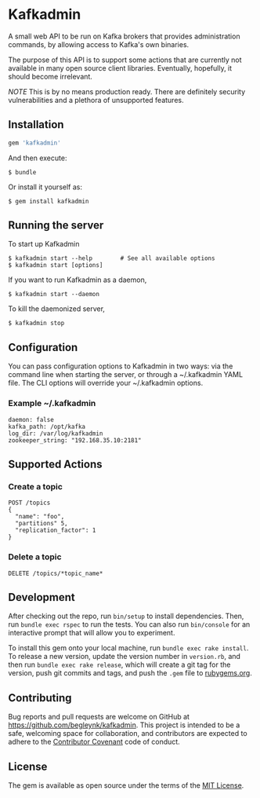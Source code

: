 # Kafkadmin

A small web API to be run on Kafka brokers that provides administration commands, by allowing access to Kafka's own binaries.

The purpose of this API is to support some actions that are currently not available in many open source client libraries. Eventually, hopefully, it should become irrelevant.

*NOTE*
This is by no means production ready. There are definitely security vulnerabilities and a plethora of unsupported features.

## Installation

```ruby
gem 'kafkadmin'
```

And then execute:

    $ bundle

Or install it yourself as:

    $ gem install kafkadmin

## Running the server

To start up Kafkadmin

    $ kafkadmin start --help        # See all available options
    $ kafkadmin start [options]

If you want to run Kafkadmin as a daemon,

    $ kafkadmin start --daemon

To kill the daemonized server,

    $ kafkadmin stop

## Configuration

You can pass configuration options to Kafkadmin in two ways: via the command line when starting the server, or through a ~/.kafkadmin YAML file. The CLI options will override your ~/.kafkadmin options.

### Example ~/.kafkadmin

    daemon: false
    kafka_path: /opt/kafka
    log_dir: /var/log/kafkadmin
    zookeeper_string: "192.168.35.10:2181"

## Supported Actions

### Create a topic

    POST /topics
    {
      "name": "foo",
      "partitions" 5,
      "replication_factor": 1
    }

### Delete a topic

    DELETE /topics/*topic_name*

## Development

After checking out the repo, run `bin/setup` to install dependencies. Then, run `bundle exec rspec` to run the tests. You can also run `bin/console` for an interactive prompt that will allow you to experiment.

To install this gem onto your local machine, run `bundle exec rake install`. To release a new version, update the version number in `version.rb`, and then run `bundle exec rake release`, which will create a git tag for the version, push git commits and tags, and push the `.gem` file to [rubygems.org](https://rubygems.org).

## Contributing

Bug reports and pull requests are welcome on GitHub at https://github.com/begleynk/kafkadmin. This project is intended to be a safe, welcoming space for collaboration, and contributors are expected to adhere to the [Contributor Covenant](contributor-covenant.org) code of conduct.

## License

The gem is available as open source under the terms of the [MIT License](http://opensource.org/licenses/MIT).

